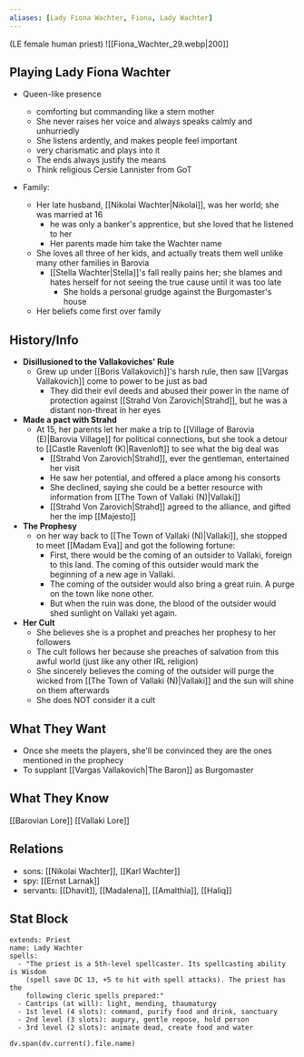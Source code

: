```yaml
---
aliases: [Lady Fiona Wachter, Fiona, Lady Wachter]
---
```

(LE female human priest)
![[Fiona_Wachter_29.webp|200]]
## Playing Lady Fiona Wachter
- Queen-like presence
	- comforting but commanding like a stern mother
	- She never raises her voice and always speaks calmly and unhurriedly
	- She listens ardently, and makes people feel important
	- very charismatic and plays into it
	- The ends always justify the means
	- Think religious Cersie Lannister from GoT

- Family:
	- Her late husband, [[Nikolai Wachter|Nikolai]], was her world; she was married at 16
		- he was only a banker's apprentice, but she loved that he listened to her
		- Her parents made him take the Wachter name
	- She loves all three of her kids, and actually treats them well unlike many other families in Barovia
		- [[Stella Wachter|Stella]]'s fall really pains her; she blames and hates herself for not seeing the true cause until it was too late
			- She holds a personal grudge against the Burgomaster's house
	- Her beliefs come first over family

## History/Info
- **Disillusioned to the Vallakoviches' Rule**
	- Grew up under [[Boris Vallakovich]]'s harsh rule, then saw [[Vargas Vallakovich]] come to power to be just as bad
		- They did their evil deeds and abused their power in the name of protection against [[Strahd Von Zarovich|Strahd]], but he was a distant non-threat in her eyes
- **Made a pact with Strahd**
	- At 15, her parents let her make a trip to [[Village of Barovia (E)|Barovia Village]] for political connections, but she took a detour to [[Castle Ravenloft (K)|Ravenloft]] to see what the big deal was
		- [[Strahd Von Zarovich|Strahd]], ever the gentleman, entertained her visit
		- He saw her potential, and offered a place among his consorts
		- She declined, saying she could be a better resource with information from [[The Town of Vallaki (N)|Vallaki]]
		- [[Strahd Von Zarovich|Strahd]] agreed to the alliance, and gifted her the imp [[Majesto]]
- **The Prophesy**
	- on her way back to [[The Town of Vallaki (N)|Vallaki]], she stopped to meet [[Madam Eva]] and got the following fortune:
		- First, there would be the coming of an outsider to Vallaki, foreign to this land. The coming of this outsider would mark the beginning of a new age in Vallaki.
		- The coming of the outsider would also bring a great ruin. A purge on the town like none other.
		- But when the ruin was done, the blood of the outsider would shed sunlight on Vallaki yet again.
- **Her Cult**
	- She believes she is a prophet and preaches her prophesy to her followers
	- The cult follows her because she preaches of salvation from this awful world (just like any other IRL religion)
	- She sincerely believes the coming of the outsider will purge the wicked from [[The Town of Vallaki (N)|Vallaki]] and the sun will shine on them afterwards
	- She does NOT consider it a cult
 
## What They Want
- Once she meets the players, she'll be convinced they are the ones mentioned in the prophecy
- To supplant [[Vargas Vallakovich|The Baron]] as Burgomaster

## What They Know
[[Barovian Lore]]
[[Vallaki Lore]]

## Relations
- sons: [[Nikolai Wachter]], [[Karl Wachter]]
- spy: [[Ernst Larnak]]
- servants: [[Dhavit]], [[Madalena]], [[Amalthia]], [[Haliq]]

## Stat Block

```statblock
extends: Priest
name: Lady Wachter
spells:
  - "The priest is a 5th-level spellcaster. Its spellcasting ability is Wisdom
    (spell save DC 13, +5 to hit with spell attacks). The priest has the
    following cleric spells prepared:"
  - Cantrips (at will): light, mending, thaumaturgy
  - 1st level (4 slots): command, purify food and drink, sanctuary
  - 2nd level (3 slots): augury, gentle repose, hold person
  - 3rd level (2 slots): animate dead, create food and water
```

```dataviewjs
dv.span(dv.current().file.name)
```
